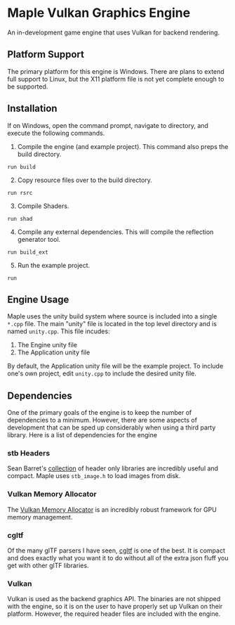 # Maple Vulkan Graphics Engine

An in-development game engine that uses Vulkan for backend rendering. 

## Platform Support

The primary platform for this engine is Windows. There are plans to extend full support to Linux, but the X11 platform file is not yet complete enough to be supported. 

## Installation

If on Windows, open the command prompt, navigate to directory, and execute the following commands. 

1. Compile the engine (and example project). This command also preps the build directory.
```
run build
```

2. Copy resource files over to the build directory. 
```
run rsrc
```

3. Compile Shaders.
```
run shad
```

4. Compile any external dependencies. This will compile the reflection generator tool.
```
run build_ext
```

5. Run the example project.
```
run
```

## Engine Usage

Maple uses the unity build system where source is included into a single `*.cpp` file. The main "unity" file is located in the top level directory and is named `unity.cpp`. This file incudes:
1. The Engine unity file
2. The Application unity file

By default, the Application unity file will be the example project. To include one's own project, edit `unity.cpp` to include the desired unity file.

## Dependencies

One of the primary goals of the engine is to keep the number of dependencies to a minimum. However, there are some aspects of development that can be sped up considerably when using a third party library. Here is a list of dependencies for the engine

### stb Headers

Sean Barret's [collection](https://github.com/nothings/stb) of header only libraries are incredibly useful and compact. Maple uses `stb_image.h` to load images from disk.

### Vulkan Memory Allocator

The [Vulkan Memory Allocator](https://github.com/GPUOpen-LibrariesAndSDKs/VulkanMemoryAllocator) is an incredibly robust framework for GPU memory management.

### cgltf 

Of the many glTF parsers I have seen, [cgltf](https://github.com/jkuhlmann/cgltf) is one of the best. It is compact and does exactly what you want it to do without all of the extra json fluff you get with other glTF libraries. 

### Vulkan

Vulkan is used as the backend graphics API. The binaries are not shipped with the engine, so it is on the user to have properly set up Vulkan on their platform. However, the required header files are included with the engine.
